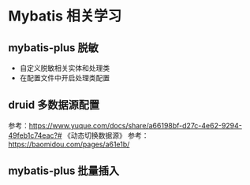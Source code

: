 # Mybatis 相关学习

## mybatis-plus 脱敏

- 自定义脱敏相关实体和处理类
- 在配置文件中开启处理类配置

## druid 多数据源配置
参考：https://www.yuque.com/docs/share/a66198bf-d27c-4e62-9294-49feb1c74eac?# 《动态切换数据源》
参考：https://baomidou.com/pages/a61e1b/


## mybatis-plus 批量插入

 
